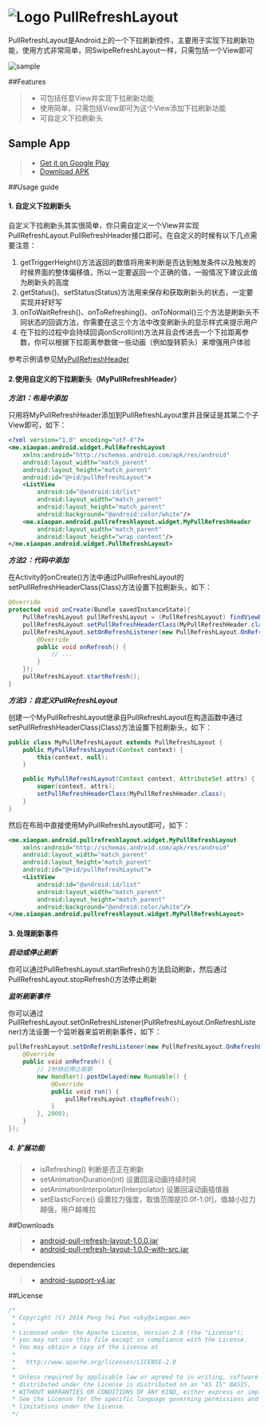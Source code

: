 # ![Logo](https://github.com/xiaopansky/PullRefreshLayout/raw/master/app/src/main/res/drawable-mdpi/ic_launcher.png) PullRefreshLayout

PullRefreshLayout是Android上的一个下拉刷新控件，主要用于实现下拉刷新功能，使用方式非常简单，同SwipeRefreshLayout一样，只需包括一个View即可

![sample](https://github.com/xiaopansky/PullRefreshLayout/raw/master/docs/sample.jpg)

##Features
>* 可包括任意View并实现下拉刷新功能
>* 使用简单，只需包括View即可为这个View添加下拉刷新功能
>* 可自定义下拉刷新头

## Sample App
>* [Get it on Google Play](https://play.google.com/store/apps/details?id=me.xiaopan.android.pullrefreshlayout)
>* [Download APK](https://github.com/xiaopansky/PullRefreshLayout/raw/master/releases/PullRefreshLayout-1.0.0.apk)

##Usage guide
#### 1. 自定义下拉刷新头
自定义下拉刷新头其实很简单，你只需自定义一个View并实现PullRefreshLayout.PullRefreshHeader接口即可。在自定义的时候有以下几点需要注意：
1. getTriggerHeight()方法返回的数值将用来判断是否达到触发条件以及触发的时候界面的整体偏移值，所以一定要返回一个正确的值，一般情况下建议此值为刷新头的高度
2. getStatus()、setStatus(Status)方法用来保存和获取刷新头的状态，一定要实现并好好写
3. onToWaitRefresh()、onToRefreshing()、onToNormal()三个方法是刷新头不同状态的回调方法，你需要在这三个方法中改变刷新头的显示样式来提示用户
4. 在下拉的过程中会持续回调onScroll(int)方法并且会传进去一个下拉距离参数，你可以根据下拉距离参数做一些动画（例如旋转箭头）来增强用户体验

参考示例请参见[MyPullRefreshHeader](https://github.com/xiaopansky/PullRefreshLayout/raw/master/app/src/main/java/me/xiaopan/android/pullrefreshlayout/widget/MyPullRefreshHeader.java)

#### 2.使用自定义的下拉刷新头（MyPullRefreshHeader）

***方法1：布局中添加***

只用将MyPullRefreshHeader添加到PullRefreshLayout里并且保证是其第二个子View即可，如下：
```xml
<?xml version="1.0" encoding="utf-8"?>
<me.xiaopan.android.widget.PullRefreshLayout
    xmlns:android="http://schemas.android.com/apk/res/android"
    android:layout_width="match_parent"
    android:layout_height="match_parent"
    android:id="@+id/pullRefreshLayout">
    <ListView
        android:id="@android:id/list"
        android:layout_width="match_parent"
        android:layout_height="match_parent"
        android:background="@android:color/white"/>
    <me.xiaopan.android.pullrefreshlayout.widget.MyPullRefreshHeader
        android:layout_width="match_parent"
        android:layout_height="wrap_content"/>
</me.xiaopan.android.widget.PullRefreshLayout>
```

***方法2：代码中添加***

在Activity的onCreate()方法中通过PullRefreshLayout的setPullRefreshHeaderClass(Class)方法设置下拉刷新头，如下：
```java
@Override
protected void onCreate(Bundle savedInstanceState){
    PullRefreshLayout pullRefreshLayout = (PullRefreshLayout) findViewById(R.id.pullrefreshlayout);
    pullRefreshLayout.setPullRefreshHeaderClass(MyPullRefreshHeader.class);
    pullRefreshLayout.setOnRefreshListener(new PullRefreshLayout.OnRefreshListener() {
        @Override
        public void onRefresh() {
            // ...
        }
    });
    pullRefreshLayout.startRefresh();
}
```

***方法3：自定义PullRefreshLayout***

创建一个MyPullRefreshLayout继承自PullRefreshLayout在构造函数中通过setPullRefreshHeaderClass(Class)方法设置下拉刷新头，如下：
```java
public class MyPullRefreshLayout extends PullRefreshLayout {
    public MyPullRefreshLayout(Context context) {
        this(context, null);
    }

    public MyPullRefreshLayout(Context context, AttributeSet attrs) {
        super(context, attrs);
        setPullRefreshHeaderClass(MyPullRefreshHeader.class);
    }
}
```
然后在布局中直接使用MyPullRefreshLayout即可，如下：
```xml
<me.xiaopan.android.pullrefreshlayout.widget.MyPullRefreshLayout
    xmlns:android="http://schemas.android.com/apk/res/android"
    android:layout_width="match_parent"
    android:layout_height="match_parent"
    android:id="@+id/pullRefreshLayout">
    <ListView
        android:id="@android:id/list"
        android:layout_width="match_parent"
        android:layout_height="match_parent"
        android:background="@android:color/white"/>
</me.xiaopan.android.pullrefreshlayout.widget.MyPullRefreshLayout>
```

#### 3. 处理刷新事件
***启动或停止刷新***

你可以通过PullRefreshLayout.startRefresh()方法启动刷新，然后通过PullRefreshLayout.stopRefresh()方法停止刷新

***监听刷新事件***

你可以通过PullRefreshLayout.setOnRefreshListener(PullRefreshLayout.OnRefreshListener)方法设置一个监听器来监听刷新事件，如下：
```java
pullRefreshLayout.setOnRefreshListener(new PullRefreshLayout.OnRefreshListener() {
    @Override
    public void onRefresh() {
        // 2秒钟后停止刷新
        new Handler().postDelayed(new Runnable() {
            @Override
            public void run() {
                pullRefreshLayout.stopRefresh();
            }
        }, 2000);
    }
});
```

##### 4. 扩展功能
>* isRefreshing() 判断是否正在刷新
>* setAnimationDuration(int) 设置回滚动画持续时间
>* setAnimationInterpolator(Interpolator) 设置回滚动画插值器
>* setElasticForce() 设置拉力强度，取值范围是[0.0f-1.0f]，值越小拉力越强，用户越难拉

##Downloads
>* [android-pull-refresh-layout-1.0.0.jar](https://github.com/xiaopansky/PullRefreshLayout/raw/master/releases/android-pull-refresh-layout-1.0.0.jar)
>* [android-pull-refresh-layout-1.0.0-with-src.jar](https://github.com/xiaopansky/PullRefreshLayout/raw/master/releases/android-pull-refresh-layout-1.0.0-with-src.jar)

dependencies
>* [android-support-v4.jar](https://github.com/xiaopansky/HappyImageLoader/raw/master/libs/android-support-v4.jar)

##License
```java
/*
 * Copyright (C) 2014 Peng fei Pan <sky@xiaopan.me>
 * 
 * Licensed under the Apache License, Version 2.0 (the "License");
 * you may not use this file except in compliance with the License.
 * You may obtain a copy of the License at
 * 
 *   http://www.apache.org/licenses/LICENSE-2.0
 * 
 * Unless required by applicable law or agreed to in writing, software
 * distributed under the License is distributed on an "AS IS" BASIS,
 * WITHOUT WARRANTIES OR CONDITIONS OF ANY KIND, either express or implied.
 * See the License for the specific language governing permissions and
 * limitations under the License.
 */
```
